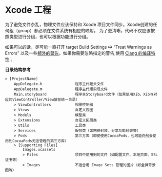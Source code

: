 # Xcode 工程

为了避免文件杂乱，物理文件应该保持和 Xcode 项目文件同步。Xcode创建的任何组（group）都必须在文件系统有相应的映射。 为了更清晰，代码不仅应该按照类型进行分组，也可以根据功能进行分组。

如果可以的话，尽可能一直打开 target Build Settings 中 “Treat Warnings as Errors” 以及一些[额外的警告][Xcode-project_1]。如果你需要忽略指定的警告,使用 [Clang 的编译特性][Xcode-project_2] 。

[Xcode-project_1]:http://boredzo.org/blog/archives/2009-11-07/warnings
[Xcode-project_2]:http://clang.llvm.org/docs/UsersManual.html#controlling-diagnostics-via-pragmas

**目录结构参考**

```
> [ProjectName]
    AppDelegate.h               程序主代理头文件
    AppDelegate.m               程序主代理实现文件
    Main.storyboard             程序主Storyboard文件（如果使用Xib，Xib与对应的ViewController/View放在统一目录）
    > ViewControllers           视图控制器
    > Views                     自定义视图
    > Models                    模型类
    > Extensions                自定义拓展类
    > Utils                     工具类
    > Services                  服务类（如网络封装、分享功能封装等）
    > Pods                      第三方库（即使使用CocoaPods，也可能仍然会使用到CocoaPods无法管理的第三方库）
    > [Supporting Files]
        Images.xcassets 
        > Files                 项目中使用到的文件（如配置文件、本地页面、SSL证书等）
        > Images                不适合用 Image Sets 管理的图片（如全屏背景图等）
```
